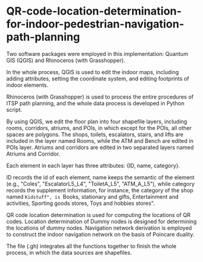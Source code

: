# QR-code-location-determination-for-indoor-pedestrian-navigation-path-planning
Two software packages were employed in this implementation: Quantum GIS (QGIS) and Rhinoceros (with Grasshopper). 

In the whole process, QGIS is used to edit the indoor maps, including adding attributes, setting the coordinate system, and editing footprints of indoor elements. 

Rhinoceros (with Grasshopper) is used to process the entire procedures of ITSP path planning, and the whole data process is developed in Python script. 

By using QGIS, we edit the floor plan into four shapefile layers, including rooms, corridors, atriums, and POIs, in which except for the POIs, all other spaces are polygons. 
The shops, toilets, escalators, stairs, and lifts are included in the layer named Rooms, while the ATM and Bench are edited in POIs layer. Atriums and corridors are edited in two separated layers named Atriums and Corridor.

Each element in each layer has three attributes: {ID, name, category}. 

ID records the id of each element, name keeps the semantic of the element (e.g., "Coles", "EscalatorL5_L4", "ToiletA_L5", "ATM_A_L5"), while category records the supplement information, for instance, the category of the shop named ``Kidstuff", is ``Books, stationary and gifts, Entertainment and activities, Sporting goods stores, Toys and hobbies stores".

QR code location determination is used for computing the locations of QR codes.
Location determination of Dummy nodes is designed for determining the locations of dummy nodes.
Navigation network derivation is employed to construct the indoor navigation network on the basis of Poincare duality.

The file (.gh) integrates all the functions together to finish the whole process, in which the data sources are shapefiles.
